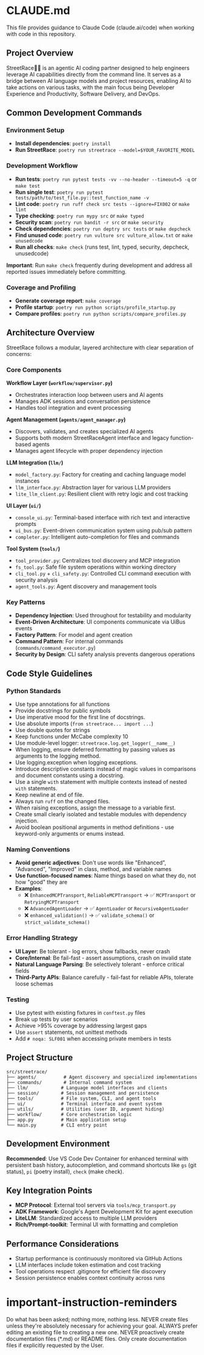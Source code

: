 # CLAUDE.md

This file provides guidance to Claude Code (claude.ai/code) when working with code in this repository.

## Project Overview

StreetRace🚗💨 is an agentic AI coding partner designed to help engineers leverage AI capabilities directly from the command line. It serves as a bridge between AI language models and project resources, enabling AI to take actions on various tasks, with the main focus being Developer Experience and Productivity, Software Delivery, and DevOps.

## Common Development Commands

### Environment Setup

- **Install dependencies**: `poetry install`
- **Run StreetRace**: `poetry run streetrace --model=$YOUR_FAVORITE_MODEL`

### Development Workflow

- **Run tests**: `poetry run pytest tests -vv --no-header --timeout=5 -q` or `make test`
- **Run single test**: `poetry run pytest tests/path/to/test_file.py::test_function_name -v`
- **Lint code**: `poetry run ruff check src tests --ignore=FIX002` or `make lint`
- **Type checking**: `poetry run mypy src` or `make typed`
- **Security scan**: `poetry run bandit -r src` or `make security`
- **Check dependencies**: `poetry run deptry src tests` or `make depcheck`
- **Find unused code**: `poetry run vulture src vulture_allow.txt` or `make unusedcode`
- **Run all checks**: `make check` (runs test, lint, typed, security, depcheck, unusedcode)

**Important**: Run `make check` frequently during development and address all reported issues immediately before committing.

### Coverage and Profiling

- **Generate coverage report**: `make coverage`
- **Profile startup**: `poetry run python scripts/profile_startup.py`
- **Compare profiles**: `poetry run python scripts/compare_profiles.py`

## Architecture Overview

StreetRace follows a modular, layered architecture with clear separation of concerns:

### Core Components

**Workflow Layer (`workflow/supervisor.py`)**

- Orchestrates interaction loop between users and AI agents
- Manages ADK sessions and conversation persistence
- Handles tool integration and event processing

**Agent Management (`agents/agent_manager.py`)**

- Discovers, validates, and creates specialized AI agents
- Supports both modern StreetRaceAgent interface and legacy function-based agents
- Manages agent lifecycle with proper dependency injection

**LLM Integration (`llm/`)**

- `model_factory.py`: Factory for creating and caching language model instances
- `llm_interface.py`: Abstraction layer for various LLM providers
- `lite_llm_client.py`: Resilient client with retry logic and cost tracking

**UI Layer (`ui/`)**

- `console_ui.py`: Terminal-based interface with rich text and interactive prompts
- `ui_bus.py`: Event-driven communication system using pub/sub pattern
- `completer.py`: Intelligent auto-completion for files and commands

**Tool System (`tools/`)**

- `tool_provider.py`: Centralizes tool discovery and MCP integration
- `fs_tool.py`: Safe file system operations within working directory
- `cli_tool.py` + `cli_safety.py`: Controlled CLI command execution with security analysis
- `agent_tools.py`: Agent discovery and management tools

### Key Patterns

- **Dependency Injection**: Used throughout for testability and modularity
- **Event-Driven Architecture**: UI components communicate via UiBus events
- **Factory Pattern**: For model and agent creation
- **Command Pattern**: For internal commands (`commands/command_executor.py`)
- **Security by Design**: CLI safety analysis prevents dangerous operations

## Code Style Guidelines

### Python Standards

- Use type annotations for all functions
- Provide docstrings for public symbols
- Use imperative mood for the first line of docstrings.
- Use absolute imports (`from streetrace... import ...`)
- Use double quotes for strings
- Keep functions under McCabe complexity 10
- Use module-level logger: `streetrace.log.get_logger(__name__)`
- When logging, ensure deferred formatting by passing values as arguments to the logging
  method.
- Use logging.exception when logging exceptions.
- Introduce descriptive constants instead of magic values in comparisons and document
  constants using a docstring.
- Use a single `with` statement with multiple contexts instead of nested `with`
  statements.
- Keep newline at end of file.
- Always run `ruff` on the changed files.
- When raising exceptions, assign the message to a variable first.
- Create small clearly isolated and testable modules with dependency injection.
- Avoid boolean positional arguments in method definitions - use keyword-only arguments or enums instead.

### Naming Conventions

- **Avoid generic adjectives**: Don't use words like "Enhanced", "Advanced", "Improved" in class, method, and variable names
- **Use function-focused names**: Name things based on what they do, not how "good" they are
- **Examples**:
  - ❌ `EnhancedMCPTransport`, `ReliableMCPTransport` → ✅ `MCPTransport` or `RetryingMCPTransport`
  - ❌ `AdvancedAgentLoader` → ✅ `AgentLoader` or `RecursiveAgentLoader`
  - ❌ `enhanced_validation()` → ✅ `validate_schema()` or `strict_validate_schema()`

### Error Handling Strategy

- **UI Layer**: Be tolerant - log errors, show fallbacks, never crash
- **Core/Internal**: Be fail-fast - assert assumptions, crash on invalid state
- **Natural Language Parsing**: Be selectively tolerant - enforce critical fields
- **Third-Party APIs**: Balance carefully - fail-fast for reliable APIs, tolerate loose schemas

### Testing

- Use pytest with existing fixtures in `conftest.py` files
- Break up tests by user scenarios
- Achieve >95% coverage by addressing largest gaps
- Use `assert` statements, not unittest methods
- Add `# noqa: SLF001` when accessing private members in tests

## Project Structure

```
src/streetrace/
├── agents/          # Agent discovery and specialized implementations
├── commands/        # Internal command system
├── llm/            # Language model interfaces and clients
├── session/        # Session management and persistence
├── tools/          # File system, CLI, and agent tools
├── ui/             # Terminal interface and event system
├── utils/          # Utilities (user ID, argument hiding)
├── workflow/       # Core orchestration logic
├── app.py          # Main application setup
└── main.py         # CLI entry point
```

## Development Environment

**Recommended**: Use VS Code Dev Container for enhanced terminal with persistent bash history, autocompletion, and command shortcuts like `gs` (git status), `pi` (poetry install), `check` (make check).

## Key Integration Points

- **MCP Protocol**: External tool servers via `tools/mcp_transport.py`
- **ADK Framework**: Google's Agent Development Kit for agent execution
- **LiteLLM**: Standardized access to multiple LLM providers
- **Rich/Prompt-toolkit**: Terminal UI with formatting and completion

## Performance Considerations

- Startup performance is continuously monitored via GitHub Actions
- LLM interfaces include token estimation and cost tracking
- Tool operations respect .gitignore for efficient file discovery
- Session persistence enables context continuity across runs

# important-instruction-reminders

Do what has been asked; nothing more, nothing less.
NEVER create files unless they're absolutely necessary for achieving your goal.
ALWAYS prefer editing an existing file to creating a new one.
NEVER proactively create documentation files (\*.md) or README files. Only create documentation files if explicitly requested by the User.
